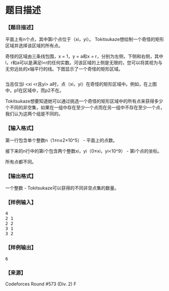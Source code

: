 # 题目描述


<h3>
【题目描述】
</h3>
<p>
平面上有n个点，其中第i个点位于（xi，yi）。 Tokitsukaze想绘制一个奇怪的矩形区域并选择该区域的所有点。
</p>
<p>
奇怪的区域由三条线包围，x = 1，y = a和x = r，分别为左侧，下侧和右侧，其中l，r和a可以是满足l&lt;r的任何实数。河该区域的上侧是无限的，您可以将其视为与无穷远处的x轴平行的线。下图显示了一个奇怪的矩形区域。
</p>
<p>
<img src="/upload/image/20190712/20190712164443_68793.png" alt=""/> 
</p>
<p>
当且仅当l &lt;xi &lt;r且yi&gt; a时，点（xi，yi）在奇怪的矩形区域中。例如，在上图中，p1在区域中，而p2不在。
</p>
<p>
Tokitsukaze想要知道她可以通过挑选一个奇怪的矩形区域中的所有点来获得多少个不同的非空集，如果在一组中存在至少一个点而在另一组中不存在至少一个点，我们认为这两个组是不同的。
</p>
<h3>
【输入格式】
</h3>
<p>
第一行包含单个整数n（1≤n≤2×10^5） - 平面上的点数。
</p>
<p>
接下来的n行中的第i个包含两个整数xi，yi（0≤xi，yi&lt;10^9） - 第i个点的坐标。
</p>
<p>
所有点都不同。
</p>
<h3>
【输出格式】
</h3>
<p>
一个整数 - Tokitsukaze可以获得的不同非空点集的数量。
</p>
<h3>
【样例输入】
</h3>
<pre>4
2 1
2 2
3 1
3 2
</pre>
<h3>
【样例输出】
</h3>
<pre>6
</pre>
<h3>
【来源】
</h3>
<p>
Codeforces Round #573 (Div. 2) F
</p>
